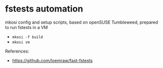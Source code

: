 fstests automation
==================

mkosi config and setup scripts, based on openSUSE Tumbleweed, prepared
to run fstests in a VM

- `mkosi -f build`
- `mkosi vm`

References:

- https://github.com/loemraw/fast-fstests
